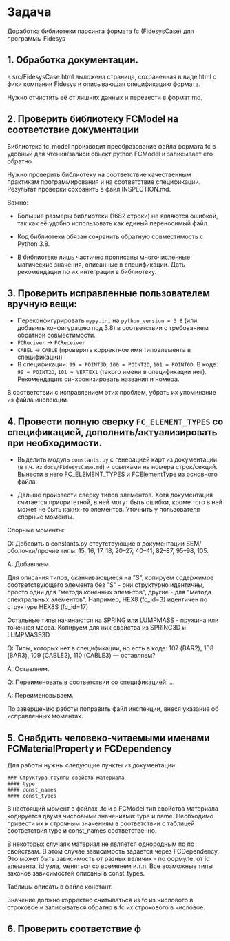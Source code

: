 # Задача

Доработка библиотеки парсинга формата fc (FidesysCase) для программы Fidesys

## 1. Обработка документации. 

в src/FidesysCase.html выложена страница, сохраненная в виде html с фики компании Fidesys и описывающая спецификацию формата. 

Нужно отчистить её от лишних данных и перевести в формат md.

## 2. Проверить библиотеку FCModel на соответствие документации

Библиотека fc_model производит преобразование файла формата fc в удобный для чтения/записи обьект python FCModel и записывает его обратно. 

Нужно проверить библиотеку на соответствие качественным практикам программирования и на соответствие спецификации. Результат проверки сохранить в файл INSPECTION.md.

Важно:

* Большие размеры библиотеки (1682 строки) не являются ошибкой, так как её удобно использовать как единый переносимый файл.

* Код библиотеки обязан сохранить обратную совместимость с Python 3.8.

* В библиотеке лишь частично прописаны многочисленные магические значения, описанные в спецификации. Дать рекомендации по их интеграции в библиотеку.

## 3. Проверить исправленные пользователем вручную вещи:

- Переконфигурировать `mypy.ini` на `python_version = 3.8` (или добавить конфигурацию под 3.8) в соответствии с требованием обратной совместимости.
- `FCReciver` → `FCReceiver`
- `CABEL` → `CABLE` (проверить корректное имя типоэлемента в спецификации)
- В спецификации: `99 = POINT3D`, `100 = POINT2D`, `101 = POINT6D`. В коде: `99 = POINT2D`, `101 = VERTEX1` (такого имени в спецификации нет). Рекомендация: синхронизировать названия и номера.

В соответствии с исправлением этих проблем, убрать их упоминание из файла инспекции.

## 4. Провести полную сверку `FC_ELEMENT_TYPES` со спецификацией, дополнить/актуализировать при необходимости.

* Выделить модуль `constants.py` с генерацией карт из документации (в т.ч. из `docs/FidesysCase.md`) и ссылками на номера строк/секций. Вынести в него FC_ELEMENT_TYPES и FCElementType из основного файла.

* Дальше произвести сверку типов элементов. Хотя документация считается приоритетной, в ней могут быть ошибки, кроме того в ней может не быть каких-то элементов. Уточнить у пользователя спорные моменты.

Спорные моменты:

Q: Добавить в constants.py отсутствующие в документации SEM/оболочки/прочие типы: 15, 16, 17, 18, 20–27, 40–41, 82–87, 95–98, 105.

A: Добавляем.

Для описания типов, оканчивающиеся на "S", копируем содержимое соответствующего элемента без "S" - они структурно идентичны, просто одни для "метода конечных элемнтов", другие - для "метода спектральных элементов". Например, HEX8 (fc_id=3) идентичен по структуре HEX8S (fc_id=17)

Остальные типы начинаются на SPRING или LUMPMASS - пружина или точечная масса. Копируем для них свойства из SPRING3D и LUMPMASS3D

Q: Типы, которых нет в спецификации, но есть в коде: 107 (BAR2), 108 (BAR3), 109 (CABLE2), 110 (CABLE3) — оставляем?

A: Оставляем.

Q: Переименовать в соответствии со спецификацией: ...

A: Переименовываем.

По завершению работы поправить файл инспекции, внеся указание об исправленных моментах.

## 5. Снабдить человеко-читаемыми именами FCMaterialProperty и FCDependency

Для работы нужны следующие пункты из документации:

    ### Структура группы свойств материала
    #### type
    #### const_names
    #### const_types

В настоящий момент в файлах .fc и в FCModel тип свойства материала кодируется двумя числовыми значениями: type и name. Необходимо привести их к строчным значениям в соответствии с таблицей соответствия type и const_names соответственно. 

В некоторых случаях материал не является однородным по по свойствам. В этом случае зависимость задается через FCDependency. Это может быть зависимость от разных величих - по формуле, от id элемента, id узла, меняться со временем и.т.п. Все возможные типы законов зависимостей описаны в const_types. 

Таблицы описать в файле констант.

Значение должно корректно считываться из fc из числового в строковое и записываться обратно в fc их строкового в числовое.

## 6. Проверить соответствие ф
